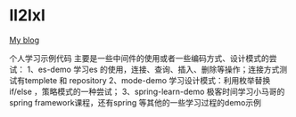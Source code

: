 # ll2lxl 
   [My blog](https://blog.csdn.net/weixin_40705080)
   
   个人学习示例代码 主要是一些中间件的使用或者一些编码方式、设计模式的尝试：
   1、es-demo 学习es 的使用，连接、查询、插入、删除等操作；连接方式测试有templete 和 repository
   2、mode-demo 学习设计模式：利用枚举替换if/else ，策略模式的一种尝试；
   3、spring-learn-demo 极客时间学习小马哥的spring framework课程，还有spring 等其他的一些学习过程的demo示例
